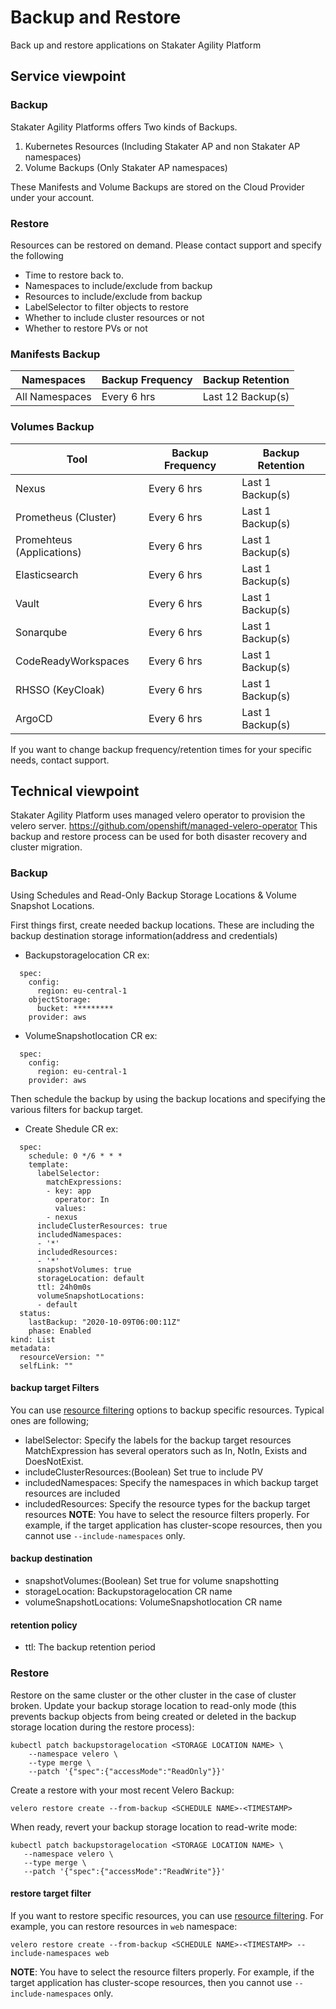 # Backup and Restore

Back up and restore applications on Stakater Agility Platform

## Service viewpoint
### Backup

Stakater Agility Platforms offers Two kinds of Backups.

1. Kubernetes Resources (Including Stakater AP and non Stakater AP namespaces)
2. Volume Backups (Only Stakater AP namespaces)

These Manifests and Volume Backups are stored on the Cloud Provider under your account.

### Restore

Resources can be restored on demand. Please contact support and specify the following 

- Time to restore back to.
- Namespaces to include/exclude from backup
- Resources to include/exclude from backup
- LabelSelector to filter objects to restore
- Whether to include cluster resources or not
- Whether to restore PVs or not

### Manifests Backup

| Namespaces       | Backup Frequency | Backup Retention |
| ---------------- | ---------------- | ---------------- |
|  All Namespaces  |    Every 6 hrs   | Last 12 Backup(s)   | 

### Volumes Backup

| Tool                       | Backup Frequency |   Backup Retention   |
| -------------------------- | ---------------- | -------------------- |
| Nexus                      |    Every 6 hrs   |   Last 1 Backup(s)   | 
| Prometheus (Cluster)       |    Every 6 hrs   |   Last 1 Backup(s)   |
| Promehteus (Applications)  |    Every 6 hrs   |   Last 1 Backup(s)   |
| Elasticsearch              |    Every 6 hrs   |   Last 1 Backup(s)   |
| Vault                      |    Every 6 hrs   |   Last 1 Backup(s)   | 
| Sonarqube                  |    Every 6 hrs   |   Last 1 Backup(s)   | 
| CodeReadyWorkspaces        |    Every 6 hrs   |   Last 1 Backup(s)   | 
| RHSSO (KeyCloak)           |    Every 6 hrs   |   Last 1 Backup(s)   | 
| ArgoCD                     |    Every 6 hrs   |   Last 1 Backup(s)   | 

If you want to change backup frequency/retention times for your specific needs, contact support.

## Technical viewpoint
Stakater Agility Platform uses managed velero operator to provision the velero server. https://github.com/openshift/managed-velero-operator
This backup and restore process can be used for both disaster recovery and cluster migration.

### Backup
Using Schedules and Read-Only Backup Storage Locations & Volume Snapshot Locations.

First things first, create needed backup locations.
These are including the backup destination storage information(address and credentials)
- Backupstoragelocation CR
ex:
~~~
  spec:
    config:
      region: eu-central-1
    objectStorage:
      bucket: *********
    provider: aws
~~~
- VolumeSnapshotlocation CR
ex:
~~~
  spec:
    config:
      region: eu-central-1
    provider: aws
~~~
Then schedule the backup by using the backup locations and specifying the various filters for backup target.
- Create Shedule CR
ex:
~~~
  spec:
    schedule: 0 */6 * * *
    template:
      labelSelector:
        matchExpressions:
        - key: app
          operator: In
          values:
        - nexus
      includeClusterResources: true
      includedNamespaces:
      - '*'
      includedResources:
      - '*'
      snapshotVolumes: true
      storageLocation: default
      ttl: 24h0m0s
      volumeSnapshotLocations:
      - default
  status:
    lastBackup: "2020-10-09T06:00:11Z"
    phase: Enabled
kind: List
metadata:
  resourceVersion: ""
  selfLink: ""
~~~
#### backup target Filters
You can use [resource filtering](https://velero.io/docs/main/resource-filtering/) options to backup specific resources. Typical ones are following;
- labelSelector: Specify the labels for the backup target resources
   MatchExpression has several operators such as In, NotIn, Exists and DoesNotExist.
- includeClusterResources:(Boolean) Set true to include PV
- includedNamespaces: Specify the namespaces in which backup target resources are included
- includedResources: Specify the resource types for the backup target resources
**NOTE**: You have to select the resource filters properly. For example, if the target application has cluster-scope resources, then you cannot use `--include-namespaces` only.
#### backup destination
- snapshotVolumes:(Boolean) Set true for volume snapshotting
- storageLocation: Backupstoragelocation CR name
- volumeSnapshotLocations: VolumeSnapshotlocation CR name
#### retention policy
- ttl: The backup retention period

### Restore
Restore on the same cluster or the other cluster in the case of cluster broken.
Update your backup storage location to read-only mode (this prevents backup objects from being created or deleted in the backup storage location during the restore process):
~~~
kubectl patch backupstoragelocation <STORAGE LOCATION NAME> \
    --namespace velero \
    --type merge \
    --patch '{"spec":{"accessMode":"ReadOnly"}}'
~~~
Create a restore with your most recent Velero Backup:
~~~
velero restore create --from-backup <SCHEDULE NAME>-<TIMESTAMP>
~~~

When ready, revert your backup storage location to read-write mode:
~~~
kubectl patch backupstoragelocation <STORAGE LOCATION NAME> \
   --namespace velero \
   --type merge \
   --patch '{"spec":{"accessMode":"ReadWrite"}}'
~~~

#### restore target filter
If you want to restore specific resources, you can use [resource filtering](https://velero.io/docs/main/resource-filtering/).
For example, you can restore resources in `web` namespace:
```
velero restore create --from-backup <SCHEDULE NAME>-<TIMESTAMP> --include-namespaces web
```
**NOTE**: You have to select the resource filters properly. For example, if the target application has cluster-scope resources, then you cannot use `--include-namespaces` only.
